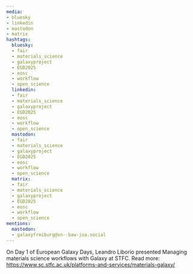 ```yaml
---
media:
- bluesky
- linkedin
- mastodon
- matrix
hashtags:
  bluesky:
  - fair
  - materials_science
  - galaxyproject
  - EGD2025
  - eosc
  - workflow
  - open_science
  linkedin:
  - fair
  - materials_science
  - galaxyproject
  - EGD2025
  - eosc
  - workflow
  - open_science
  mastodon:
  - fair
  - materials_science
  - galaxyproject
  - EGD2025
  - eosc
  - workflow
  - open_science
  matrix:
  - fair
  - materials_science
  - galaxyproject
  - EGD2025
  - eosc
  - workflow
  - open_science
mentions:
  mastodon:
  - galaxyfreiburg@xn--baw-joa.social
---
```


On Day 1 of European Galaxy Days, Leandro Liborio presented Managing materials science workflows with Galaxy at STFC.
Read more: https://www.sc.stfc.ac.uk/platforms-and-services/materials-galaxy/